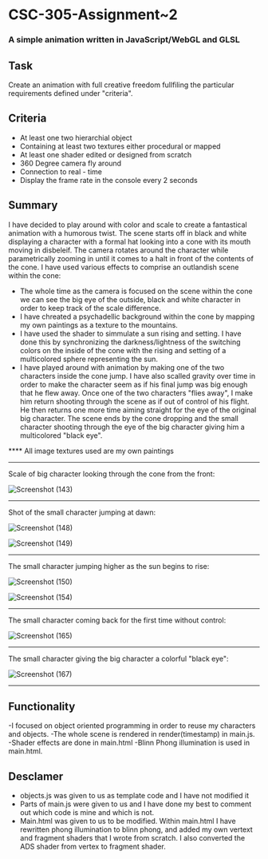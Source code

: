 # CSC-305-Assignment~2

### A simple animation written in JavaScript/WebGL and GLSL

## Task

Create an animation with full creative freedom fullfiling the particular requirements defined under "criteria".

## Criteria

- At least one two hierarchial object
- Containing at least two textures either procedural or mapped
- At least one shader edited or designed from scratch
- 360 Degree camera fly around
- Connection to real - time
- Display the frame rate in the console every 2 seconds

## Summary


I have decided to play around with color and scale to create a fantastical animation with a humorous twist. The scene starts off in black and white displaying a character with a formal hat looking into a cone with its mouth moving in disbeleif. The camera rotates around the character while parametrically zooming in until it comes to a halt in front of the contents of the cone. I have used various effects to comprise an outlandish scene within the cone:
- The whole time as the camera is focused on the scene within the cone we can see the big eye of the outside, black and white character in order to keep track of the scale difference. 
- I have chreated a psychadellic background within the cone by mapping my own paintings as a texture to the mountains.
- I have used the shader to simmulate a sun rising and setting. I have done this by synchronizing the darkness/lightness of the switching colors on the inside of the cone with the rising and setting of a multicolored sphere representing the sun.
- I have played around with animation by making one of the two characters inside the cone jump. I have also scalled gravity over time in order to make the character seem as if his final jump was big enough that he flew away. 
Once one of the two characters "flies away", I make him return shooting through the scene as if out of control of his flight. He then returns one more time aiming straight for the eye of the original big character. The scene ends by the cone dropping and the small character shooting through the eye of the big character giving him a multicolored "black eye".

**** All image textures used are my own paintings

_______________________________________________________________
Scale of big character looking through the cone from the front:

![Screenshot (143)](https://user-images.githubusercontent.com/77686772/213540076-fc071551-5232-4271-8660-ca955123af12.png)

_______________________________________________________________
Shot of the small character jumping at dawn:

![Screenshot (148)](https://user-images.githubusercontent.com/77686772/213540407-f31f2ae6-df73-4a65-bce6-e345f1ecd2f1.png)

![Screenshot (149)](https://user-images.githubusercontent.com/77686772/213540663-7b920163-586b-4ce7-9cf4-2c41b97182e5.png)

_______________________________________________________________
The small character jumping higher as the sun begins to rise:

![Screenshot (150)](https://user-images.githubusercontent.com/77686772/213540803-cf4169e2-49e4-4e81-824d-04c62e3906c5.png)

![Screenshot (154)](https://user-images.githubusercontent.com/77686772/213540855-6b5ed1f0-a69f-43f2-8400-f6043e2b77d8.png)

____________________________________________________________________
The small character coming back for the first time without control:

![Screenshot (165)](https://user-images.githubusercontent.com/77686772/213540983-bb8a9a14-97f3-4ace-ad7d-0f2ae0c8772c.png)

_______________________________________________________________
The small character giving the big character a colorful "black eye":

![Screenshot (167)](https://user-images.githubusercontent.com/77686772/213541202-b6282b1a-9141-46c7-8dff-6588919ae79c.png)

_______________________________________________________________

## Functionality
-I focused on object oriented programming in order to reuse my characters and objects.
-The whole scene is rendered in render(timestamp) in main.js.
-Shader effects are done in main.html
-Blinn Phong illumination is used in main.html.

## Desclamer
- objects.js was given to us as template code and I have not modified it
- Parts of main.js were given to us and I have done my best to comment out which code is mine and which is not. 
- Main.html was given to us to be modified. Within main.html I have rewritten phong illumination to blinn phong, and added my own vertext and fragment shaders that I wrote from scratch. I also converted the ADS shader from vertex to fragment shader.
